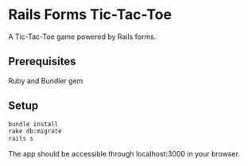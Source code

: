 # Rails Forms Tic-Tac-Toe

A Tic-Tac-Toe game powered by Rails forms. 

## Prerequisites
Ruby and Bundler gem

## Setup
```sh
bundle install
rake db:migrate
rails s 
```

The app should be accessible through localhost:3000 in your browser.